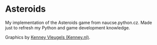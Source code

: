 # Asteroids
My implementation of the Asteroids game from naucse.python.cz. Made just to refresh my Python and game development
knowledge.

Graphics by [Kenney Vleugels (Kenney.nl)](https://opengameart.org/content/space-shooter-redux).